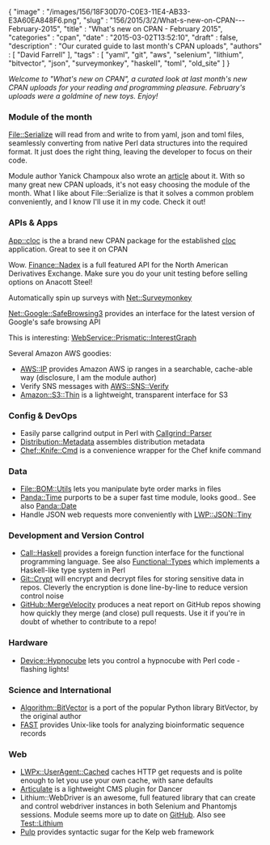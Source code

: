 {
   "image" : "/images/156/18F30D70-C0E3-11E4-AB33-E3A60EA848F6.png",
   "slug" : "156/2015/3/2/What-s-new-on-CPAN---February-2015",
   "title" : "What's new on CPAN - February 2015",
   "categories" : "cpan",
   "date" : "2015-03-02T13:52:10",
   "draft" : false,
   "description" : "Our curated guide to last month's CPAN uploads",
   "authors" : [
      "David Farrell"
   ],
   "tags" : [
      "yaml",
      "git",
      "aws",
      "selenium",
      "lithium",
      "bitvector",
      "json",
      "surveymonkey",
      "haskell",
      "toml",
      "old_site"
   ]
}


*Welcome to "What's new on CPAN", a curated look at last month's new CPAN uploads for your reading and programming pleasure. February's uploads were a goldmine of new toys. Enjoy!*

### Module of the month

[File::Serialize](https://metacpan.org/pod/File::Serialize) will read from and write to from yaml, json and toml files, seamlessly converting from native Perl data structures into the required format. It just does the right thing, leaving the developer to focus on their code.

Module author Yanick Champoux also wrote an [article](http://techblog.babyl.ca/entry/file-serialize) about it. With so many great new CPAN uploads, it's not easy choosing the module of the month. What I like about File::Serialize is that it solves a common problem conveniently, and I know I'll use it in my code. Check it out!

### APIs & Apps

[App::cloc](https://metacpan.org/pod/App::cloc) is the a brand new CPAN package for the established [cloc](http://cloc.sourceforge.net/) application. Great to see it on CPAN

Wow. [Finance::Nadex](https://metacpan.org/pod/Finance::Nadex) is a full featured API for the North American Derivatives Exchange. Make sure you do your unit testing before selling options on Anacott Steel!

Automatically spin up surveys with [Net::Surveymonkey](https://metacpan.org/pod/Net::Surveymonkey)

[Net::Google::SafeBrowsing3](https://metacpan.org/pod/Net::Google::SafeBrowsing3) provides an interface for the latest version of Google's safe browsing API

This is interesting: [WebService::Prismatic::InterestGraph](https://metacpan.org/pod/WebService::Prismatic::InterestGraph)

Several Amazon AWS goodies:

-   [AWS::IP](https://metacpan.org/pod/AWS::IP) provides Amazon AWS ip ranges in a searchable, cache-able way (disclosure, I am the module author)
-   Verify SNS messages with [AWS::SNS::Verify](https://metacpan.org/pod/AWS::SNS::Verify)
-   [Amazon::S3::Thin](https://metacpan.org/pod/Amazon::S3::Thin) is a lightweight, transparent interface for S3

### Config & DevOps

-   Easily parse callgrind output in Perl with [Callgrind::Parser](https://metacpan.org/pod/Callgrind::Parser)
-   [Distribution::Metadata](https://metacpan.org/pod/Distribution::Metadata) assembles distribution metadata
-   [Chef::Knife::Cmd](https://metacpan.org/pod/Chef::Knife::Cmd) is a convenience wrapper for the Chef knife command

### Data

-   [File::BOM::Utils](https://metacpan.org/pod/File::BOM::Utils) lets you manipulate byte order marks in files
-   [Panda::Time](https://metacpan.org/pod/Panda::Time) purports to be a super fast time module, looks good.. See also [Panda::Date](https://metacpan.org/pod/Panda::Date)
-   Handle JSON web requests more conveniently with [LWP::JSON::Tiny](https://metacpan.org/pod/LWP::JSON::Tiny)

### Development and Version Control

-   [Call::Haskell](https://metacpan.org/pod/Call::Haskell) provides a foreign function interface for the functional programming language. See also [Functional::Types](https://metacpan.org/pod/Functional::Types) which implements a Haskell-like type system in Perl
-   [Git::Crypt](https://metacpan.org/pod/Git::Crypt) will encrypt and decrypt files for storing sensitive data in repos. Cleverly the encryption is done line-by-line to reduce version control noise
-   [GitHub::MergeVelocity](https://metacpan.org/pod/GitHub::MergeVelocity) produces a neat report on GitHub repos showing how quickly they merge (and close) pull requests. Use it if you're in doubt of whether to contribute to a repo!

### Hardware

-   [Device::Hypnocube](https://metacpan.org/pod/Device::Hypnocube) lets you control a hypnocube with Perl code - flashing lights!

### Science and International

-   [Algorithm::BitVector](https://metacpan.org/pod/Algorithm::BitVector) is a port of the popular Python library BitVector, by the original author
-   [FAST](https://metacpan.org/pod/FAST) provides Unix-like tools for analyzing bioinformatic sequence records

### Web

-   [LWPx::UserAgent::Cached](https://metacpan.org/pod/LWPx::UserAgent::Cached) caches HTTP get requests and is polite enough to let you use your own cache, with sane defaults
-   [Articulate](https://metacpan.org/pod/Articulate) is a lightweight CMS plugin for Dancer
-   Lithium::WebDriver is an awesome, full featured library that can create and control webdriver instances in both Selenium and Phantomjs sessions. Module seems more up to date on [GitHub](https://github.com/GrayTShirt/Lithium-WebDriver). Also see [Test::Lithium](https://metacpan.org/pod/Test::Lithium)
-   [Pulp](https://metacpan.org/pod/Pulp) provides syntactic sugar for the Kelp web framework

